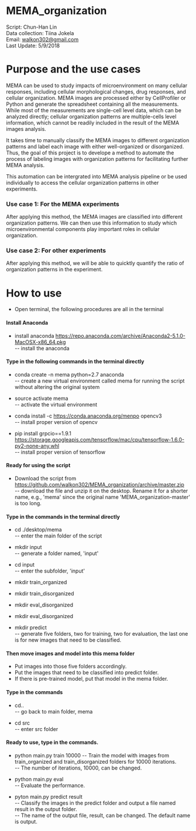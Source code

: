 # MEMA_organization
Script: Chun-Han Lin  
Data collection: Tiina Jokela  
Email: walkon302@gmail.com  
Last Update: 5/9/2018  

# Purpose and the use cases

MEMA can be used to study impacts of microenvironment on many cellular
responses, including cellular morphological changes, drug responses, and
cellular organization. MEMA images are processed either by CellProfiler or
Python and generate the spreadsheet containing all the measurements. While
most of the measurements are single-cell level data, which can be analyzed
directly; cellular organization patterns are multiple-cells level information,
which cannot be readily included in the result of the MEMA images analysis.  

It takes time to manually classify the MEMA images to different organization
patterns and label each image with either well-organized or disorganized. Thus,
the goal of this project is to develope a method to automate the process of
labeling images with organization patterns for facilitating further MEMA
analysis.  

This automation can be intergrated into MEMA analysis pipeline or be used
individually to access the cellular organization patterns in other experiments.  

### Use case 1: For the MEMA experiments
After applying this method, the MEMA images are classified into different
organization patterns. We can then use this information to study which
microenvironmental components play important roles in cellular organization.  

### Use case 2: For other experiments
After applying this method, we will be able to quicktly quantify the ratio of
organization patterns in the experiment.  

# How to use

* Open terminal, the following procedures are all in the terminal

#### Install Anaconda
* install anaconda https://repo.anaconda.com/archive/Anaconda2-5.1.0-MacOSX-x86_64.pkg  
-- install the anaconda  

#### Type in the following commands in the terminal directly
* conda create -n mema python=2.7 anaconda  
-- create a new virtual environment called mema for running the script without
altering the original system  

* source activate mema  
-- activate the virtual environment  

* conda install -c https://conda.anaconda.org/menpo opencv3  
-- install proper version of opencv  

* pip install grpcio==1.9.1 https://storage.googleapis.com/tensorflow/mac/cpu/tensorflow-1.6.0-py2-none-any.whl  
-- install proper version of tensorflow  

#### Ready for using the script
* Download the script from
https://github.com/walkon302/MEMA_organization/archive/master.zip  
-- download the file and unzip it on the desktop. Rename it for a shorter
name, e.g., 'mema' since the original name 'MEMA_organization-master' is too
long.  

#### Type in the commands in the terminal directly
* cd ./desktop/mema  
-- enter the main folder of the script  

* mkdir input  
-- generate a folder named, 'input'  

* cd input  
-- enter the subfolder, 'input'  

* mkdir train_organized  
* mkdir train_disorganized    
* mkdir eval_disorganized  
* mkdir eval_disorganized  
* mkdir predict  
-- generate five folders, two for training, two for evaluation, the last one is
for new images that need to be classified.  

#### Then move images and model into this mema folder
* Put images into those five folders accordingly.  
* Put the images that need to be classified into predict folder.  
* If there is pre-trained model, put that model in the mema folder.

#### Type in the commands
* cd..  
-- go back to main folder, mema  

* cd src  
-- enter src folder  


#### Ready to use, type in the commands.
* python main.py train 10000
-- Train the model with images from train_organized and train_disorganized
folders for 10000 iterations.  
-- The number of iterations, 10000, can be changed.  

* python main.py eval  
-- Evaluate the performance.  

* pyton main.py predict result  
-- Classify the images in the predict folder and output a file named result in
the output folder.  
-- The name of the output file, result, can be changed. The default name is
output.  
